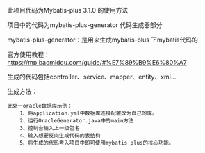 此项目代码为Mybatis-plus 3.1.0 的使用方法

项目中的代码为mybatis-plus-generator 代码生成器部分

mybatis-plus-generator：是用来生成mybatis-plus 下mybatis代码的

官方使用教程：https://mp.baomidou.com/guide/#%E7%89%B9%E6%80%A7

生成的代码包括controller、service、mapper、entity、xml...

生成方法：

    此处一oracle数据库示例：
        1、将application.yml中数据库连接配置改为自己的库。
        2、运行OracleGenerator.java中的main方法 
        3、控制台输入上一级包名
        4、输入想要反向生成代码的表结构
        5、将生成的代码考入项目中即可使用mybatis plus的核心功能。